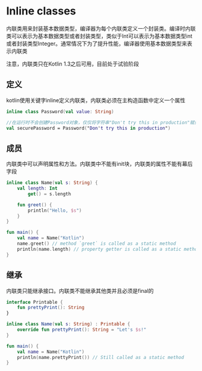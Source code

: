 # Inline classes
内联类用来封装基本数据类型，编译器为每个内联类定义一个封装类。编译时内联类可以表示为基本数据类型或者封装类型，类似于Int可以表示为基本数据类型int或者封装类型Integer。通常情况下为了提升性能，编译器使用基本数据类型来表示内联类

注意，内联类只在Kotlin 1.3之后可用，目前处于试验阶段

## 定义
kotlin使用关键字inline定义内联类，内联类必须在主构造函数中定义一个属性

```kotlin
inline class Password(val value: String)

//在运行时不会创建Password对象，仅仅将字符串"Don't try this in production"赋值给securePassword，避免了创建对象的开销
val securePassword = Password("Don't try this in production")
```

## 成员
内联类中可以声明属性和方法。内联类中不能有init块，内联类的属性不能有幕后字段

```kotlin
inline class Name(val s: String) {
    val length: Int
        get() = s.length

    fun greet() {
        println("Hello, $s")
    }
}    

fun main() {
    val name = Name("Kotlin")
    name.greet() // method `greet` is called as a static method
    println(name.length) // property getter is called as a static method
}
```

## 继承
内联类只能继承接口。内联类不能继承其他类并且必须是final的

```kotlin
interface Printable {
    fun prettyPrint(): String
}

inline class Name(val s: String) : Printable {
    override fun prettyPrint(): String = "Let's $s!"
}    

fun main() {
    val name = Name("Kotlin")
    println(name.prettyPrint()) // Still called as a static method
}
```




